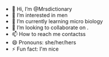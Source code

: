 - 👋 Hi, I’m @Mrsdictionary
- 👀 I’m interested in men
- 🌱 I’m currently learning micro biology
- 💞️ I’m looking to collaborate on .   
- 📫 How to reach me contactss
- 😄 Pronouns: she/her/hers
- ⚡ Fun fact: I'm nice

<!---
Mrsdictionary/Mrsdictionary is a ✨ special ✨ repository because its `README.md` (this file) appears on your GitHub profile.
You can click the Preview link to take a look at your changes.
--->
